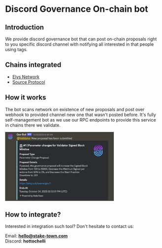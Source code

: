# Discord Governance On-chain bot

## Introduction
We provide discord governance bot that can post on-chain proposals right to you specific discord channel with
notifying all interested in that people using tags.

## Chains integrated
* [Elys Network](/docs/testnet/elys)
* [Source Protocol](/docs/mainnet/source)

## How it works

The bot scans network on existence of new proposals and post over webhook to provided 
channel new one that wasn't posted before. It's fully self-management bot as we use our RPC 
endpoints to provide this service in chains there we validate.

<img src="../.gitbook/assets/governance-1.png" alt="drawing" width="70%"/>

## How to integrate?

Interested in integration such tool? Don't hesitate to contact us:

Email: **hello@stake-town.com**<br/>
Discord: **hottochelli**<br/>